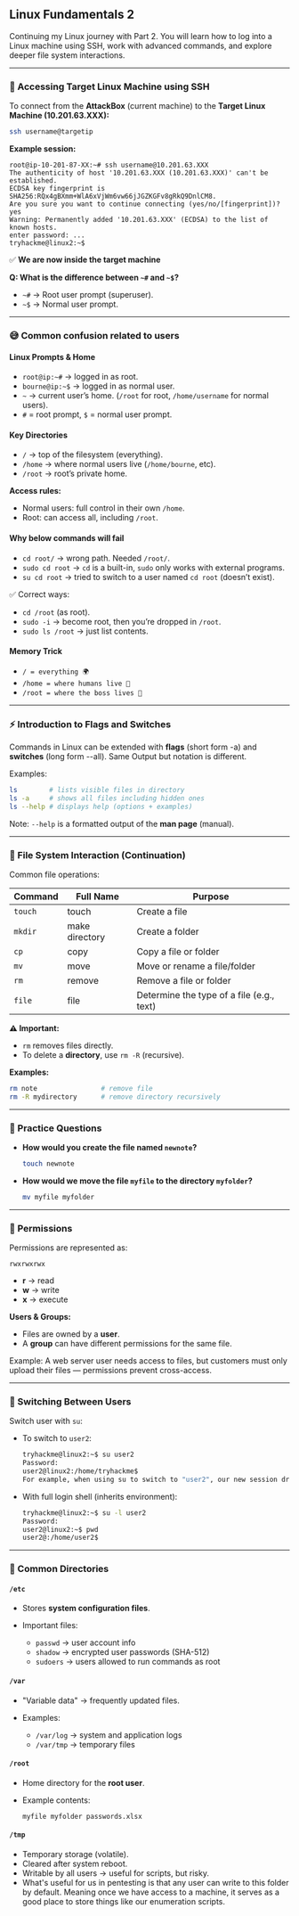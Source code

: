 
## Linux Fundamentals 2

Continuing my Linux journey with Part 2. You will learn how to log into a Linux machine using SSH, work with advanced commands, and explore deeper file system interactions.

---

### 🔑 Accessing Target Linux Machine using SSH

To connect from the **AttackBox** (current machine) to the **Target Linux Machine (10.201.63.XXX):**

```bash
ssh username@targetip
````

**Example session:**

```
root@ip-10-201-87-XX:~# ssh username@10.201.63.XXX
The authenticity of host '10.201.63.XXX (10.201.63.XXX)' can't be established.
ECDSA key fingerprint is SHA256:RQx4gBXmm+WlA6xVjWm6vw66jJGZKGFv8gRkQ9DnlCM8.
Are you sure you want to continue connecting (yes/no/[fingerprint])? yes
Warning: Permanently added '10.201.63.XXX' (ECDSA) to the list of known hosts.
enter password: ...
tryhackme@linux2:~$ 
```

✅ **We are now inside the target machine**

**Q: What is the difference between `~#` and `~$`?**

* `~#` → Root user prompt (superuser).
* `~$` → Normal user prompt.

---
### 😅 Common confusion related to users

#### Linux Prompts & Home

* `root@ip:~#` → logged in as root.
* `bourne@ip:~$` → logged in as normal user.
* `~` → current user’s home. (`/root` for root, `/home/username` for normal users).
* `#` = root prompt, `$` = normal user prompt.


#### Key Directories

* `/` → top of the filesystem (everything).
* `/home` → where normal users live (`/home/bourne`, etc).
* `/root` → root’s private home.

**Access rules:**

* Normal users: full control in their own `/home`.
* Root: can access all, including `/root`.


#### Why below commands will fail

* `cd root/` → wrong path. Needed `/root/`.
* `sudo cd root` → `cd` is a built-in, `sudo` only works with external programs.
* `su cd root` → tried to switch to a user named `cd root` (doesn’t exist).

✅ Correct ways:

* `cd /root` (as root).
* `sudo -i` → become root, then you’re dropped in `/root`.
* `sudo ls /root` → just list contents.


#### Memory Trick

* `/ = everything 🌍`
* `/home = where humans live 🏡`
* `/root = where the boss lives 👑`

---
### ⚡ Introduction to Flags and Switches 

Commands in Linux can be extended with **flags** (short form -a) and **switches** (long form --all). Same Output but notation is different.

Examples:

```bash
ls        # lists visible files in directory
ls -a     # shows all files including hidden ones
ls --help # displays help (options + examples)
```

Note: `--help` is a formatted output of the **man page** (manual).

---

### 📂 File System Interaction (Continuation)

Common file operations:

| Command | Full Name      | Purpose                                   |
| ------- | -------------- | ----------------------------------------- |
| `touch` | touch          | Create a file                             |
| `mkdir` | make directory | Create a folder                           |
| `cp`    | copy           | Copy a file or folder                     |
| `mv`    | move           | Move or rename a file/folder              |
| `rm`    | remove         | Remove a file or folder                   |
| `file`  | file           | Determine the type of a file (e.g., text) |

**⚠️ Important:**

* `rm` removes files directly.
* To delete a **directory**, use `rm -R` (recursive).

**Examples:**

```bash
rm note                # remove file
rm -R mydirectory      # remove directory recursively
```

---

### 📝 Practice Questions

* **How would you create the file named `newnote`?**

  ```bash
  touch newnote
  ```

* **How would we move the file `myfile` to the directory `myfolder`?**

  ```bash
  mv myfile myfolder
  ```

---

### 🔐 Permissions

Permissions are represented as:

```
rwxrwxrwx
```

* **r** → read
* **w** → write
* **x** → execute

**Users & Groups:**

* Files are owned by a **user**.
* A **group** can have different permissions for the same file.

Example: A web server user needs access to files, but customers must only upload their files — permissions prevent cross-access.

---

### 👥 Switching Between Users

Switch user with `su`:

* To switch to `user2`:

  ```bash
  tryhackme@linux2:~$ su user2
  Password:
  user2@linux2:/home/tryhackme$
  For example, when using su to switch to "user2", our new session drops us into our previous user's home directory. 
  ```
* With full login shell (inherits environment):

  ```bash
  tryhackme@linux2:~$ su -l user2
  Password:
  user2@linux2:~$ pwd
  user2@:/home/user2$
  ```

---

### 📁 Common Directories

#### `/etc`

* Stores **system configuration files**.
* Important files:

  * `passwd` → user account info
  * `shadow` → encrypted user passwords (SHA-512)
  * `sudoers` → users allowed to run commands as root

#### `/var`

* "Variable data" → frequently updated files.
* Examples:

  * `/var/log` → system and application logs
  * `/var/tmp` → temporary files

#### `/root`

* Home directory for the **root user**.
* Example contents:

  ```
  myfile myfolder passwords.xlsx
  ```

#### `/tmp`

* Temporary storage (volatile).
* Cleared after system reboot.
* Writable by all users → useful for scripts, but risky.
* What's useful for us in pentesting is that any user can write to this folder by default. Meaning once we have access to a machine, it serves as a good place to store things like our enumeration scripts.
